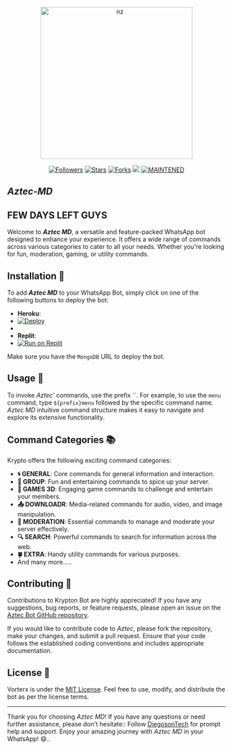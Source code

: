 <p align="center">
<img src="https://i.ibb.co/frX9YvD/OIG.jpg" alt="nz" width="350"/>
</p>
</p>
<p align="center">
<a href="https://github.com/DiegosonTech?tab=followers"><img title="Followers" src="https://img.shields.io/github/followers/DiegosonTech?color=blue&style=flat-square"></a>
<a href="https://github.com/Vorterx/Aztec-MD/stargazers/"><img title="Stars" src="https://img.shields.io/github/stars/Vorterx/Aztec-MD?color=red&style=flat-square"></a>
<a href="https://github.com/Vorterx/Aztec-MD/network/members"><img title="Forks" src="https://img.shields.io/github/forks/Vorterx/Aztec-MD?color=red&style=flat-square"></a>
<img src="https://hits.seeyoufarm.com/api/count/incr/badge.svg?url=https%3A%2F%2Fgithub.com%2FVorterx%2FvAztec-MD&count_bg=%2379C83D&title_bg=%23555555&icon=probot.svg&icon_color=%2300FF6D&title=Touches&edge_flat=false"/></a>
<a href="#"><img title="MAINTENED" src="https://img.shields.io/badge/MAINTENED-YES-blue.svg"></a>
</p>

## ***Aztec-MD***

## FEW DAYS LEFT GUYS

Welcome to ***Aztec MD***, a versatile and feature-packed WhatsApp bot designed to enhance your experience. lt offers a wide range of commands across various categories to cater to all your needs. Whether you're looking for fun, moderation, gaming, or utility commands.

## Installation 🚀

To add ***Aztec MD*** to your WhatsApp Bot, simply click on one of the following buttons to deploy the bot:

- **Heroku**:
- [![Deploy](https://www.herokucdn.com/deploy/button.svg)](https://github.com/Vorterx/Aztec-MD)
- 
- **Replit**:
- [![Run on Replit](https://replit.com/badge/github/your-username/your-repo)](https://replit.com/github/Vorterx/Aztec-MD)

Make sure you have the ```MongoDB``` URL to deploy the bot.

## Usage 📝

To invoke *Aztec'* commands, use the prefix ``. For example, to use the `menu` command, type `${prefix}menu` followed by the specific command name. *Aztec MD* intuitive command structure makes it easy to navigate and explore its extensive functionality.

## Command Categories 📚

Krypto offers the following exciting command categories:

- **🌀 GENERAL**: Core commands for general information and interaction.
- **🎴 GROUP**: Fun and entertaining commands to spice up your server.
- **🔮 GAMES 3D**: Engaging game commands to challenge and entertain your members.
- **📤 DOWNLOADR**: Media-related commands for audio, video, and image manipulation.
- **👑 MODERATION**: Essential commands to manage and moderate your server effectively.
- **🔍 SEARCH**: Powerful commands to search for information across the web.
- **🍀 EXTRA**: Handy utility commands for various purposes.
- And many more.....

## Contributing 🤝

Contributions to Krypton Bot are highly appreciated! If you have any suggestions, bug reports, or feature requests, please open an issue on the [Aztec Bot GitHub repository](https://github.com/Vorterx).

If you would like to contribute code to *Aztec*, please fork the repository, make your changes, and submit a pull request. Ensure that your code follows the established coding conventions and includes appropriate documentation.

## License 📜

Vorterx is under the [MIT License](LICENSE). Feel free to use, modify, and distribute the bot as per the license terms.

---

Thank you for choosing *Aztec MD*! If you have any questions or need further assistance, please don't hesitate:: Follow [DiegosonTech](https://github.com/DiegosonTech) for prompt help and support. Enjoy your amazing journey with *Aztec MD* in your WhatsApp! 😄..
